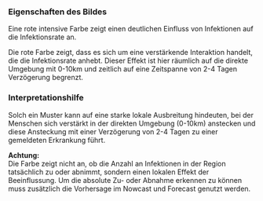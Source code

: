 ### Eigenschaften des Bildes 
Eine rote intensive Farbe zeigt einen deutlichen Einfluss von Infektionen auf die Infektionsrate an.

Die rote Farbe zeigt, dass es sich um eine verstärkende Interaktion handelt, die die Infektionsrate anhebt.
Dieser Effekt ist hier räumlich auf die direkte Umgebung mit 0-10km und zeitlich auf eine Zeitspanne von 2-4 Tagen Verzögerung begrenzt.

### Interpretationshilfe
Solch ein Muster kann auf eine starke lokale Ausbreitung hindeuten, bei der Menschen sich verstärkt in der direkten Umgebung (0-10km) anstecken und diese Ansteckung mit einer Verzögerung von 2-4 Tagen zu einer gemeldeten Erkrankung führt.

**Achtung:**  
Die Farbe zeigt nicht an, ob die Anzahl an Infektionen in der Region tatsächlich zu oder abnimmt, sondern einen lokalen Effekt der Beeinflussung.
Um die absolute Zu- oder Abnahme erkennen zu können muss zusätzlich die Vorhersage im Nowcast und Forecast genutzt werden.
